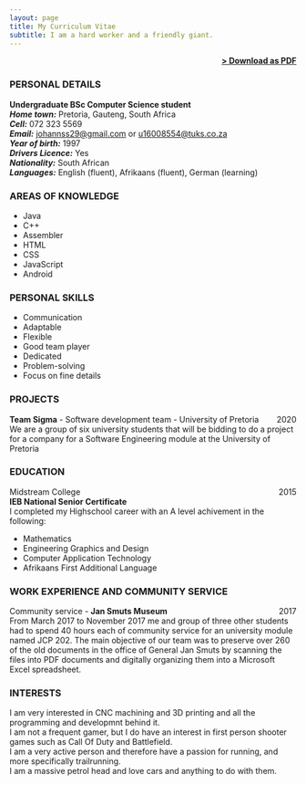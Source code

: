 ```yaml
---
layout: page
title: My Curriculum Vitae
subtitle: I am a hard worker and a friendly giant.
---
```


<span style="float: right; "><a href="{{ '/assets/resume.pdf' | prepend: site.baseurl }}"><strong>> Download as PDF</strong></a> </span>
<br>

### PERSONAL DETAILS
**Undergraduate BSc Computer Science student** <br/>
***Home town:***  Pretoria, Gauteng, South Africa <br/>
***Cell:***  072 323 5569 <br/>
***Email:***  johannss29@gmail.com or u16008554@tuks.co.za <br/>
***Year of birth:***  1997 <br/>
***Drivers Licence:***  Yes <br/>
***Nationality:***  South African <br/>
***Languages:***  English (fluent), Afrikaans (fluent), German (learning)

### AREAS OF KNOWLEDGE
- Java
- C++
- Assembler
- HTML
- CSS
- JavaScript
- Android

### PERSONAL SKILLS
- Communication
- Adaptable
- Flexible
- Good team player
- Dedicated
- Problem-solving
- Focus on fine details

### PROJECTS
**Team Sigma** - Software development team - University of Pretoria <span style="float: right; "> 2020 </span>  
We are a group of six university students that will be bidding to do a project for a company for a Software Engineering module at the University of Pretoria 

### EDUCATION

Midstream College <span style="float: right; "> 2015 </span>  
**IEB National Senior Certificate**  
I completed my Highschool career with an A level achivement in the following: 
- Mathematics
- Engineering Graphics and Design
- Computer Application Technology
- Afrikaans First Additional Language 

### WORK EXPERIENCE AND COMMUNITY SERVICE

Community service - **Jan Smuts Museum** <span style="float: right; "> 2017 </span>  
From March 2017 to November 2017 me and group of three other students had to spend 40 hours each of community service for an university module named JCP 202. The main objective of our team was to preserve over 260 of the old documents in the office of General Jan Smuts by scanning the files into PDF documents and digitally organizing them into a Microsoft Excel spreadsheet.


### INTERESTS

I am very interested in CNC machining and 3D printing and all the programming and developmnt behind it. <br/>
I am not a frequent gamer, but I do have an interest in first person shooter games such as Call Of Duty and Battlefield. <br/> 
I am a very active person and therefore have a passion for running, and more specifically trailrunning. <br/>
I am a massive petrol head and love cars and anything to do with them.
